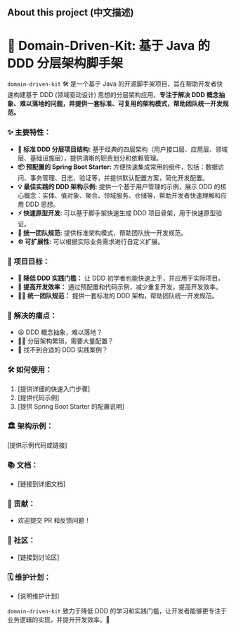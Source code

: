## About this project (中文描述)

# 🚀 Domain-Driven-Kit: 基于 Java 的 DDD 分层架构脚手架

`domain-driven-kit` 🛠️ 是一个基于 Java 的开源脚手架项目，旨在帮助开发者快速构建基于 DDD (领域驱动设计) 思想的分层架构应用，**专注于解决 DDD 概念抽象、难以落地的问题，并提供一套标准、可复用的架构模式，帮助团队统一开发规范。**

### ✨ 主要特性：

*   **🧱 标准 DDD 分层项目结构:** 基于经典的四层架构（用户接口层、应用层、领域层、基础设施层），提供清晰的职责划分和依赖管理。
*   **📦 预配置的 Spring Boot Starter:** 方便快速集成常用的组件，包括：数据访问、事务管理、日志、验证等，并提供默认配置方案，简化开发配置。
*   **💡 最佳实践的 DDD 架构示例:** 提供一个基于用户管理的示例，展示 DDD 的核心概念：实体、值对象、聚合、领域服务、仓储等，帮助开发者快速理解和应用 DDD 思想。
*   **⚡  快速原型开发:** 可以基于脚手架快速生成 DDD 项目骨架，用于快速原型验证。
*   **🤝 统一团队规范:** 提供标准架构模式，帮助团队统一开发规范。
*   **⚙️ 可扩展性:** 可以根据实际业务需求进行自定义扩展。

### 🎯 项目目标：

*   **🌱 降低 DDD 实践门槛：** 让 DDD 初学者也能快速上手，并应用于实际项目。
*   **🚀 提高开发效率：** 通过预配置和代码示例，减少重复开发，提高开发效率。
*   **👨‍💻 统一团队规范：** 提供一套标准的 DDD 架构，帮助团队统一开发规范。

### 🤔 解决的痛点：

*   😫 DDD 概念抽象，难以落地？
*   😵‍💫 分层架构繁琐，需要大量配置？
*   🧐 找不到合适的 DDD 实践案例？

### 🛠️ 如何使用：

1.  [提供详细的快速入门步骤]
2.  [提供代码示例]
3.  [提供 Spring Boot Starter 的配置说明]

### 🏛️ 架构示例：

[提供示例代码或链接]

### 📚 文档：

*   [链接到详细文档]

### 🤝 贡献：

*   欢迎提交 PR 和反馈问题！

### 💬 社区：

*   [链接到讨论区]

### 🗓️ 维护计划：

*   [说明维护计划]

`domain-driven-kit` 致力于降低 DDD 的学习和实践门槛，让开发者能够更专注于业务逻辑的实现，并提升开发效率。🚀